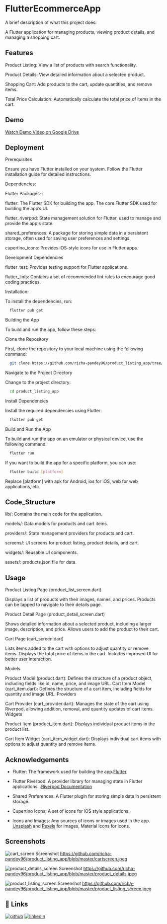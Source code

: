 
# FlutterEcommerceApp

A brief description of what this project does:

A Flutter application for managing products, viewing product details, and managing a shopping cart.



## Features

Product Listing: View a list of products with search functionality.

Product Details: View detailed information about a selected product.

Shopping Cart: Add products to the cart, update quantities, and remove items.

Total Price Calculation: Automatically calculate the total price of items in the cart.
## Demo



[Watch Demo Video on Google Drive](https://drive.google.com/file/d/1RJNjDkWRx2U_2SBCa7f9mpCiHFD2NRgX/view?usp=sharing)
## Deployment

Prerequisites

Ensure you have Flutter installed on your system. Follow the Flutter installation guide for detailed instructions.

Dependencies: 

Flutter Packages-:

flutter: The Flutter SDK for building the app.
 The core Flutter SDK used for building the app’s UI.

flutter_riverpod: State management solution for Flutter, used to manage and provide the app's state.

shared_preferences: A package for storing simple data in a persistent storage, often used for saving user preferences and settings.

cupertino_icons: Provides iOS-style icons for use in Flutter apps.

Development Dependencies

flutter_test: Provides testing support for Flutter applications.

flutter_lints: Contains a set of recommended lint rules to encourage good coding practices.

Installation:

To install the dependencies, run:

```bash
  flutter pub get
```
Building the App

To build and run the app, follow these steps:

Clone the Repository

First, clone the repository to your local machine using the following command:
```bash
  git clone https://github.com/richa-pandey96/product_listing_app/tree/master
```
Navigate to the Project Directory

Change to the project directory:
```bash
  cd product_listing_app
```
Install Dependencies

Install the required dependencies using Flutter:
```bash
  flutter pub get
```

Build and Run the App

To build and run the app on an emulator or physical device, use the following command:

```bash
  flutter run
```
If you want to build the app for a specific platform, you can use:
```bash
  flutter build [platform]
```
Replace [platform] with apk for Android, ios for iOS, web for web applications, etc.



## Code_Structure

lib/: Contains the main code for the application.

models/: Data models for products and cart items.

providers/: State management providers for products and cart.

screens/: UI screens for product listing, product details, and cart.

widgets/: Reusable UI components.

assets/: products.json file for data.
## Usage

Product Listing Page (product_list_screen.dart)

Displays a list of products with their images, names, and prices.
Products can be tapped to navigate to their details page.

Product Detail Page (product_detail_screen.dart)

Shows detailed information about a selected product, including a larger image, description, and price.
Allows users to add the product to their cart.

Cart Page (cart_screen.dart)

Lists items added to the cart with options to adjust quantity or remove items.
Displays the total price of items in the cart.
Includes improved UI for better user interaction.

Models

Product Model (product.dart): Defines the structure of a product object, including fields like id, name, price, and image URL.
Cart Item Model (cart_item.dart): Defines the structure of a cart item, including fields for quantity and image URL.
Providers

Cart Provider (cart_provider.dart): Manages the state of the cart using Riverpod, allowing addition, removal, and quantity updates of cart items.
Widgets

Product Item (product_item.dart): Displays individual product items in the product list.

Cart Item Widget (cart_item_widget.dart): Displays individual cart items with options to adjust quantity and remove items.
## Acknowledgements

 - Flutter: The framework used for building the app.[Flutter](https://flutter.dev/)
 - Flutter Riverpod:  A provider library for managing state in Flutter applications. .[Riverpod Documentation](https://riverpod.dev/)
 - Shared Preferences: A Flutter plugin for storing simple data in persistent storage.

- Cupertino Icons: A set of icons for iOS style applications.
- Icons and Images: Any sources of icons or images used in the app. [Unsplash](https://unsplash.com/) and [Pexels](https://www.pexels.com/) for images, Material Icons for icons.



## Screenshots

![cart_screen Screenshot](https://github.com/richa-pandey96/product_listing_app/blob/master/cartscreen.jpeg)
https://github.com/richa-pandey96/product_listing_app/blob/master/cartscreen.jpeg

![product_details_screen Screenshot](https://github.com/richa-pandey96/product_listing_app/blob/master/product_details.jpeg)
https://github.com/richa-pandey96/product_listing_app/blob/master/product_details.jpeg

![product_listing_screen Screenshot](https://github.com/richa-pandey96/product_listing_app/blob/master/product_listing_screen.jpeg)
https://github.com/richa-pandey96/product_listing_app/blob/master/product_listing_screen.jpeg




## 🔗 Links
[![github](https://img.shields.io/badge/github-000?style=for-the-badge&logo=ko-fi&logoColor=white)](https://github.com/richa-pandey96)
[![linkedin](https://img.shields.io/badge/linkedin-0A66C2?style=for-the-badge&logo=linkedin&logoColor=white)](https://www.linkedin.com/in/richa-pandey09/)


